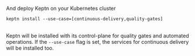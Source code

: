 And deploy Keptn on your Kubernetes cluster

```console
keptn install --use-case=[continuous-delivery,quality-gates]
```

\
Keptn will be installed with its control-plane for quality gates and automated operations. If the `--use-case` flag is set, the services for continuous delivery will be installed too.
